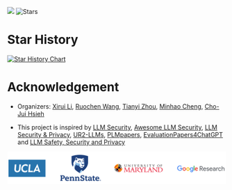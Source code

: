 

<img src="https://badges.toozhao.com/badges/01HQWGG44FNJEGAH3719B78WRV/green.svg" /> <img alt="Stars" src="https://img.shields.io/github/stars/ThuCCSLab/lm-ssp">
# Star History

[![Star History Chart](https://api.star-history.com/svg?repos=xirui-li/attacks-on-LLMs&type=Date)](https://star-history.com/#xirui-li/attacks-on-LLMs&Date)

# Acknowledgement

- Organizers: [Xirui Li](https://xirui-li.github.io/), [Ruochen Wang](https://ruocwang.github.io/), [Tianyi Zhou](https://tianyizhou.github.io/), [Minhao Cheng](https://cmhcbb.github.io/), [Cho-Jui Hsieh](https://web.cs.ucla.edu/~chohsieh/)

- This project is inspired by [LLM Security](https://llmsecurity.net/), [Awesome LLM Security](https://github.com/corca-ai/awesome-llm-security), [LLM Security & Privacy](https://github.com/chawins/llm-sp), [UR2-LLMs](https://github.com/jxzhangjhu/Awesome-LLM-Uncertainty-Reliability-Robustness), [PLMpapers](https://github.com/thunlp/PLMpapers), [EvaluationPapers4ChatGPT](https://github.com/THU-KEG/EvaluationPapers4ChatGPT) and [LLM Safety, Security and Privacy](https://github.com/ThuCCSLab/lm-ssp)

<p align="center"><img src="figure/logo.png" width="900" /></p>

